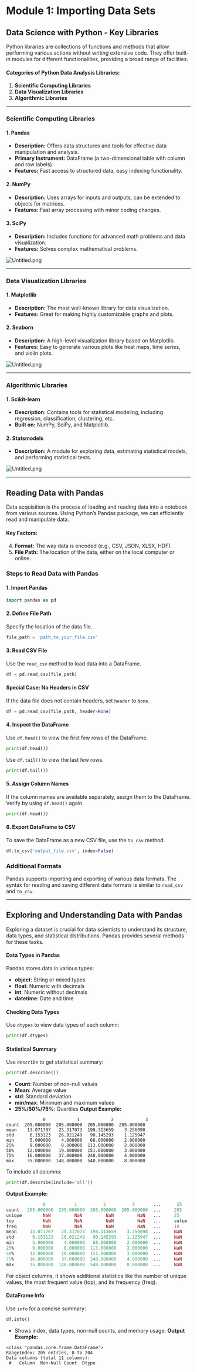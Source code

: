 

# Module 1: Importing Data Sets
## Data Science with Python - Key Libraries
Python libraries are collections of functions and methods that allow performing various actions without writing extensive code. They offer built-in modules for different functionalities, providing a broad range of facilities.
#### Categories of Python Data Analysis Libraries:
1. **Scientific Computing Libraries**
2. **Data Visualization Libraries**
3. **Algorithmic Libraries**

___
### Scientific Computing Libraries
#### 1. **Pandas**
- **Description:** Offers data structures and tools for effective data manipulation and analysis.
- **Primary Instrument:** DataFrame (a two-dimensional table with column and row labels).
- **Features:** Fast access to structured data, easy indexing functionality.
#### 2. **NumPy**
- **Description:** Uses arrays for inputs and outputs, can be extended to objects for matrices.
- **Features:** Fast array processing with minor coding changes.
#### 3. **SciPy**
- **Description:** Includes functions for advanced math problems and data visualization.
- **Features:** Solves complex mathematical problems.

![Untitled.png](https://prod-files-secure.s3.us-west-2.amazonaws.com/03e82b26-cccb-4906-bb56-adabcbdc0655/997ac361-58a8-4f04-bb0f-79fea4baa761/Untitled.png?X-Amz-Algorithm=AWS4-HMAC-SHA256&X-Amz-Content-Sha256=UNSIGNED-PAYLOAD&X-Amz-Credential=ASIAZI2LB466WY7ZLK3U%2F20250128%2Fus-west-2%2Fs3%2Faws4_request&X-Amz-Date=20250128T231344Z&X-Amz-Expires=3600&X-Amz-Security-Token=IQoJb3JpZ2luX2VjEHcaCXVzLXdlc3QtMiJIMEYCIQDv2AKYV9RR2S3XD%2BmsyH09AAiuP3LKWtjtBgVcG3tkRgIhALWO5mlqRh0h9UMm4rS00PzdYJQPoQF4Ao8wFLqVbcF%2FKv8DCH8QABoMNjM3NDIzMTgzODA1IgzaRX7ry%2BwTc7hu0fIq3AOhD8eOf61FYz0Zp8z13dwCOOk00a%2F3ANPESo5IefKEjO83XR57lg3Emc8Lh8KpFIbaWHLCwmdOVYw2aStvGve5UEiumO0Mrffx3PEYFb%2FBImA9FURRHWz%2BQy8tQViN1hdzosGA2HnNYEX90E5Py3opLiLujFSuhCuZFD8C9RdMhLJ19NFmnkW7rTU%2BJ8VA5zY0bGaZXc6XKiHKPf%2ByGfxZkqFabnJqFR3oPLU97Z7dx6JR%2BBX5cdNdtCy296QtXy3CHb%2BaKQLu1w2qtM6Z9t2tYt96RlUsnLaiBcx8azSsvnTxvidYiRJ0EZtOm6LKAv6j99TQsJfnBgsqqenjwkjOk3QVzrh6Cj7Y%2BHYBNxVMPjP98E7q7RJ%2Bur7s8QyyoHtq9ZlPtSwa0aK%2FeY6TbKwz2D4442v7F1LIWuartJWkPvL%2BaEWirP7HKT7uw%2FOE39PggvChsz37f%2F5P%2BS6%2BX%2BneXMJNfuf0kDaB84VdIAaHz4js7aYP3Bujn%2BWq2gIbybmBTXFsZEYScL143Wuex86RreNwf%2FMlhL3fa4TSjVF3PhU5jMFON4VIdDW6HryGbmF5bKcxGC57BkrcmOjpWeRnZ14Auxm9pBdtxRbexKoT9a6DmAUMb%2FhO6VQTcTCiseW8BjqkAaHJiL2ZvwzuQqdPLePS9vgBWOrV%2B6wf6mI6BllhHPAASedk1pqjpEUgKKX%2FNgpfk2Pq2gsDGAXFU10TJMgURxJTf15cyIawCtZXudj9vMQWEFPsmkBTmShws5BnhLdsAuJkl0fHE7lvWG%2FqIx9dlW8D%2FNF%2B6eru%2FvURTljwt2yiC1NZ25nsWyn5%2Bf9%2BTMrwph4uMT5hkvkoEYwLceWYQ2CEAbyK&X-Amz-Signature=e13973f10c7273e64017bca790b0e305d744069efe0640ecfffd78d0103692a5&X-Amz-SignedHeaders=host&x-id=GetObject)
___
### Data Visualization Libraries
#### 1. **Matplotlib**
- **Description:** The most well-known library for data visualization.
- **Features:** Great for making highly customizable graphs and plots.
#### 2. **Seaborn**
- **Description:** A high-level visualization library based on Matplotlib.
- **Features:** Easy to generate various plots like heat maps, time series, and violin plots.

![Untitled.png](https://prod-files-secure.s3.us-west-2.amazonaws.com/03e82b26-cccb-4906-bb56-adabcbdc0655/733d1e42-5a53-4fd8-90c1-3d85254369a6/Untitled.png?X-Amz-Algorithm=AWS4-HMAC-SHA256&X-Amz-Content-Sha256=UNSIGNED-PAYLOAD&X-Amz-Credential=ASIAZI2LB466U6U3ZJNC%2F20250128%2Fus-west-2%2Fs3%2Faws4_request&X-Amz-Date=20250128T231343Z&X-Amz-Expires=3600&X-Amz-Security-Token=IQoJb3JpZ2luX2VjEHcaCXVzLXdlc3QtMiJIMEYCIQDaoDo4wOB5oiu77rO0cG1NpnNTnhCv%2BYbmURdyIKAavwIhAIMIy%2FBIdU%2BjiVk7ldxCejAoZDAb%2F6a0LZZWw9knXVVXKv8DCH8QABoMNjM3NDIzMTgzODA1IgxcFPo1HreOQdFdBtQq3ANtaW0PO7VD5axcclDBr2mri4jrIYYnPB%2FtX2lqschXEqFYD8EATQ5BLE81PZOIsZM%2FIcxAiPGeLqshBeBge%2BXbfzl3fgpkkTWZCDwLxgcIV4JuUBhZpECAaVOPYhEp9VbhAb8grmKt25LQ8B%2BvYNK9dgnERf%2Fo5EuyfA4HanLJ7G0vUuv1GwSIw4SZIM19%2Bz7c%2FGM2YxT7%2FOvFzZVSlXTNIiK5%2BllFnhnFEwncODAxy6ofHkDGgFlpWLJ6WWij6JKkjaIMcc177OYIgkrRtZqwFPop%2BQex3qA6lndSouRAiJ1yXryKk1jHBBYNGTzIELYcFTeoUgpKbhJix2vq63cm%2BGzdBCVzcsT1Ej5GEc1GgINq%2FRI1SXNY%2FssYAbtuM5cmJkhfJYMtP0QzVQvpt8uK7elRqh%2BqTKTkW2B%2BxNsgoVaC1R05pJDkYG9%2FuA3A4NVqYf7cJaMbs%2BTQEr%2F8B49DuJzOpwONczK%2FN1scS6wTDfa2uCH8yr82BK4o8jmxbPUZSm4I9kSa%2BeR4kz6dxCYKd8enpOo5hbXCwX8REx9S9Grok5pMP08hlnS48f%2F3crQbnLja7v6qhaKjjRf9IMedAuGKDUA363CfJWJWPvGfLFzP%2FEyNa3WYx5coFjDQsOW8BjqkAbHfS8rg69%2Fa72EcXWlamyenenTAOXVrvCC4PG%2F8tbNz7FwjtioYNqCjC1XYyjZf2Ifg7hYa25Jj1M%2F8sVWI%2Bl0x%2Bw585t0lKFc%2FUrobJ87CPGmfTbQTvN53ApjQ6r6neXD1FGQ%2F23NQUJTrr58u%2Fm7cMFYI3oJA%2FTmkeX0rtKtePtEY9hpzUtrOwLyeyn%2BeCF1hfE8choOKmUEfyC%2BxvYbWitE5&X-Amz-Signature=f865c60e284f69cb0bdd953d8db9e6801898426f0b9364068af790e21990fa2a&X-Amz-SignedHeaders=host&x-id=GetObject)
___
### Algorithmic Libraries
#### 1. **Scikit-learn**
- **Description:** Contains tools for statistical modeling, including regression, classification, clustering, etc.
- **Built on:** NumPy, SciPy, and Matplotlib.
#### 2. **Statsmodels**
- **Description:** A module for exploring data, estimating statistical models, and performing statistical tests.

![Untitled.png](https://prod-files-secure.s3.us-west-2.amazonaws.com/03e82b26-cccb-4906-bb56-adabcbdc0655/c62885f5-417d-4179-834f-d68f8f2bdf39/Untitled.png?X-Amz-Algorithm=AWS4-HMAC-SHA256&X-Amz-Content-Sha256=UNSIGNED-PAYLOAD&X-Amz-Credential=ASIAZI2LB466U6U3ZJNC%2F20250128%2Fus-west-2%2Fs3%2Faws4_request&X-Amz-Date=20250128T231343Z&X-Amz-Expires=3600&X-Amz-Security-Token=IQoJb3JpZ2luX2VjEHcaCXVzLXdlc3QtMiJIMEYCIQDaoDo4wOB5oiu77rO0cG1NpnNTnhCv%2BYbmURdyIKAavwIhAIMIy%2FBIdU%2BjiVk7ldxCejAoZDAb%2F6a0LZZWw9knXVVXKv8DCH8QABoMNjM3NDIzMTgzODA1IgxcFPo1HreOQdFdBtQq3ANtaW0PO7VD5axcclDBr2mri4jrIYYnPB%2FtX2lqschXEqFYD8EATQ5BLE81PZOIsZM%2FIcxAiPGeLqshBeBge%2BXbfzl3fgpkkTWZCDwLxgcIV4JuUBhZpECAaVOPYhEp9VbhAb8grmKt25LQ8B%2BvYNK9dgnERf%2Fo5EuyfA4HanLJ7G0vUuv1GwSIw4SZIM19%2Bz7c%2FGM2YxT7%2FOvFzZVSlXTNIiK5%2BllFnhnFEwncODAxy6ofHkDGgFlpWLJ6WWij6JKkjaIMcc177OYIgkrRtZqwFPop%2BQex3qA6lndSouRAiJ1yXryKk1jHBBYNGTzIELYcFTeoUgpKbhJix2vq63cm%2BGzdBCVzcsT1Ej5GEc1GgINq%2FRI1SXNY%2FssYAbtuM5cmJkhfJYMtP0QzVQvpt8uK7elRqh%2BqTKTkW2B%2BxNsgoVaC1R05pJDkYG9%2FuA3A4NVqYf7cJaMbs%2BTQEr%2F8B49DuJzOpwONczK%2FN1scS6wTDfa2uCH8yr82BK4o8jmxbPUZSm4I9kSa%2BeR4kz6dxCYKd8enpOo5hbXCwX8REx9S9Grok5pMP08hlnS48f%2F3crQbnLja7v6qhaKjjRf9IMedAuGKDUA363CfJWJWPvGfLFzP%2FEyNa3WYx5coFjDQsOW8BjqkAbHfS8rg69%2Fa72EcXWlamyenenTAOXVrvCC4PG%2F8tbNz7FwjtioYNqCjC1XYyjZf2Ifg7hYa25Jj1M%2F8sVWI%2Bl0x%2Bw585t0lKFc%2FUrobJ87CPGmfTbQTvN53ApjQ6r6neXD1FGQ%2F23NQUJTrr58u%2Fm7cMFYI3oJA%2FTmkeX0rtKtePtEY9hpzUtrOwLyeyn%2BeCF1hfE8choOKmUEfyC%2BxvYbWitE5&X-Amz-Signature=75f786d6662a1ebde26e8ebbd267978dd77335820482bcdaa21bdc62641bc41c&X-Amz-SignedHeaders=host&x-id=GetObject)
___
## Reading Data with Pandas
Data acquisition is the process of loading and reading data into a notebook from various sources. Using Python’s Pandas package, we can efficiently read and manipulate data.
#### Key Factors:
4. **Format:** The way data is encoded (e.g., CSV, JSON, XLSX, HDF).
5. **File Path:** The location of the data, either on the local computer or online.
### Steps to Read Data with Pandas
#### 1. **Import Pandas**
```python
import pandas as pd
```
#### 2. **Define File Path**
Specify the location of the data file.
```python
file_path = 'path_to_your_file.csv'
```
#### 3. **Read CSV File**
Use the `read_csv` method to load data into a DataFrame.
```python
df = pd.read_csv(file_path)
```
#### Special Case: No Headers in CSV
If the data file does not contain headers, set `header` to `None`.
```python
df = pd.read_csv(file_path, header=None)
```
#### 4. **Inspect the DataFrame**
Use `df.head()` to view the first few rows of the DataFrame.
```python
print(df.head())
```
Use `df.tail()` to view the last few rows.
```python
print(df.tail())
```
#### 5. **Assign Column Names**
If the column names are available separately, assign them to the DataFrame.
Verify by using `df.head()` again.
```python
print(df.head())
```
#### 6. **Export DataFrame to CSV**
To save the DataFrame as a new CSV file, use the `to_csv` method.
```python
df.to_csv('output_file.csv', index=False)
```
### Additional Formats
Pandas supports importing and exporting of various data formats. The syntax for reading and saving different data formats is similar to `read_csv` and `to_csv`.
___
## Exploring and Understanding Data with Pandas
Exploring a dataset is crucial for data scientists to understand its structure, data types, and statistical distributions. Pandas provides several methods for these tasks.
#### Data Types in Pandas
Pandas stores data in various types:
- **object**: String or mixed types
- **float**: Numeric with decimals
- **int**: Numeric without decimals
- **datetime**: Date and time
#### Checking Data Types
Use `dtypes` to view data types of each column:
```python
print(df.dtypes)
```
#### Statistical Summary
Use `describe` to get statistical summary:
```python
print(df.describe())
```
- **Count**: Number of non-null values
- **Mean**: Average value
- **std**: Standard deviation
- **min/max**: Minimum and maximum values
- **25%/50%/75%**: Quartiles
**Output Example:**
```plain text
              0            1            2            3
count  205.000000  205.000000  205.000000  205.000000
mean    13.071707   25.317073  198.313659    3.256098
std      6.153123   26.021249   90.145293    1.125947
min      5.000000    4.000000   68.000000    2.000000
25%      9.000000    8.000000  113.000000    2.000000
50%     12.000000   19.000000  151.000000    3.000000
75%     16.000000   37.000000  248.000000    4.000000
max     35.000000  148.000000  540.000000    8.000000
```
To include all columns:
```python
print(df.describe(include='all'))
```
**Output Example:**
```r
              0           1          2          3       ...      25       26       27
count   205.000000  205.000000  205.000000  205.000000  ...     205      205      205
unique        NaN         NaN         NaN         NaN   ...     25       25       25
top           NaN         NaN         NaN         NaN   ...     value    value    value
freq          NaN         NaN         NaN         NaN   ...     10       10       10
mean     13.071707   25.317073  198.313659    3.256098  ...     NaN      NaN      NaN
std       6.153123   26.021249   90.145293    1.125947  ...     NaN      NaN      NaN
min       5.000000    4.000000   68.000000    2.000000  ...     NaN      NaN      NaN
25%       9.000000    8.000000  113.000000    2.000000  ...     NaN      NaN      NaN
50%      12.000000   19.000000  151.000000    3.000000  ...     NaN      NaN      NaN
75%      16.000000   37.000000  248.000000    4.000000  ...     NaN      NaN      NaN
max      35.000000  148.000000  540.000000    8.000000  ...     NaN      NaN      NaN
```
For object columns, it shows additional statistics like the number of unique values, the most frequent value (top), and its frequency (freq).
#### DataFrame Info
Use `info` for a concise summary:
```python
df.info()
```
- Shows index, data types, non-null counts, and memory usage.
**Output Example:**
```less
<class 'pandas.core.frame.DataFrame'>
RangeIndex: 205 entries, 0 to 204
Data columns (total 11 columns):
 #   Column  Non-Null Count  Dtype
